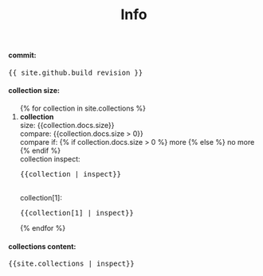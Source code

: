﻿---
layout: default
title: Info
published: true
exclude: true
---

#### commit:
<pre>{{ site.github.build_revision }}</pre>

#### collection size:
<ol>
  {% for collection in site.collections %}
    <li> <b>collection</b><br>
      size: {{collection.docs.size}}<br>
      compare: {{collection.docs.size > 0}}<br>
      compare if: {% if collection.docs.size > 0 %} more {% else %} no more {% endif %}<br>
      collection inspect:<br>
      <pre>{{collection | inspect}}</pre><br>
      collection[1]:<br>
      <pre>{{collection[1] | inspect}}</pre>
    </li>
  {% endfor %}
</ol>

#### collections content:
<pre>{{site.collections | inspect}}</pre>